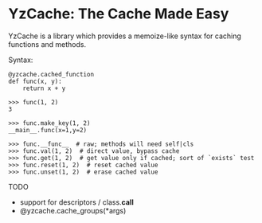 YzCache: The Cache Made Easy
============================

YzCache is a library which provides a memoize-like syntax for caching functions and methods.

Syntax:

    @yzcache.cached_function
    def func(x, y):
        return x + y

    >>> func(1, 2)
    3

    >>> func.make_key(1, 2)
    __main__.func(x=1,y=2)

    >>> func.__func__  # raw; methods will need self|cls
    >>> func.val(1, 2)  # direct value, bypass cache
    >>> func.get(1, 2)  # get value only if cached; sort of `exists` test
    >>> func.reset(1, 2)  # reset cached value
    >>> func.unset(1, 2)  # erase cached value


TODO
* support for descriptors / class.__call__
* @yzcache.cache_groups(*args)
